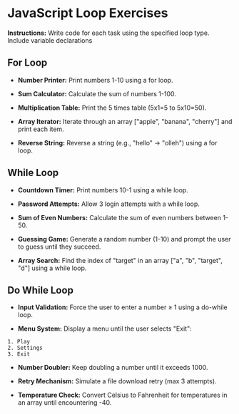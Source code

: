 # JavaScript Loop Exercises
**Instructions:** Write code for each task using the specified loop type. Include variable declarations

## For Loop
- **Number Printer:** Print numbers 1-10 using a for loop.

- **Sum Calculator:** Calculate the sum of numbers 1-100.

- **Multiplication Table:** Print the 5 times table (5x1=5 to 5x10=50).

- **Array Iterator:** Iterate through an array ["apple", "banana", "cherry"] and print each item.

- **Reverse String:** Reverse a string (e.g., "hello" → "olleh") using a for loop.


## While Loop
- **Countdown Timer:** Print numbers 10-1 using a while loop.

- **Password Attempts:** Allow 3 login attempts with a while loop.

- **Sum of Even Numbers:** Calculate the sum of even numbers between 1-50.

- **Guessing Game:** Generate a random number (1-10) and prompt the user to guess until they succeed.

- **Array Search:** Find the index of "target" in an array ["a", "b", "target", "d"] using a while loop.


## Do While Loop
- **Input Validation:** Force the user to enter a number ≥ 1 using a do-while loop.

- **Menu System:** Display a menu until the user selects "Exit":
```
1. Play  
2. Settings  
3. Exit  
```
- **Number Doubler:** Keep doubling a number until it exceeds 1000.

- **Retry Mechanism:** Simulate a file download retry (max 3 attempts).

- **Temperature Check:** Convert Celsius to Fahrenheit for temperatures in an array until encountering -40.